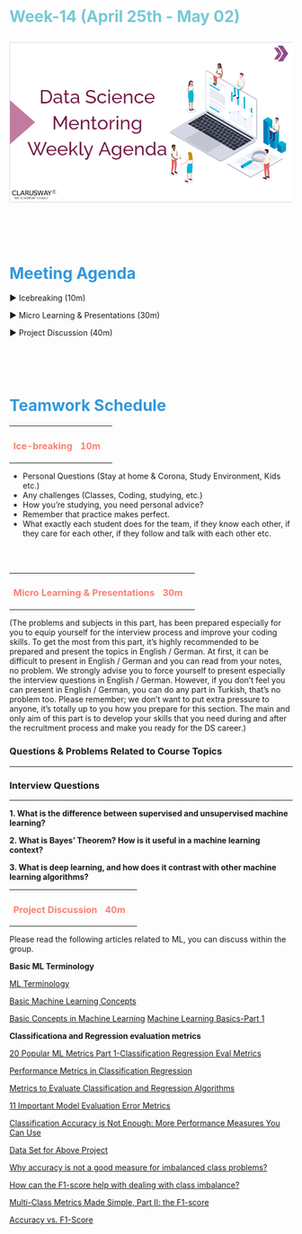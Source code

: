 <h1><strong><span style="color: #77C8D5;">Week-14 (April 25th - May 02)</strong></span>

![logo](ds_agenda_logo.png)

<br>


<h1><strong><span style="color: #3498DB;">Meeting Agenda</strong></h1></span>

<span class="c16 c30">▶ </span><span
class="c42 c82">Icebreaking (10m)</span><span class="c16 c23"> </span>

<span class="c16 c30">▶ </span><span
class="c42 c82">Micro Learning & Presentations (30m)</span><span class="c46 c42 c48"> </span>


<span class="c30">▶ </span><span class="c46 c48 c42">Project Discussion (40m)</span>

<br>
<br>
<br>

<div style="page-break-after: always;"></div>

<h1><strong><span style="color: #3498DB;">Teamwork Schedule</strong></h1></span>

<table style= "width:100%;">
                <tr>
                <td style="color: #FA8072; text-align:left "><h3><strong><p>Ice-breaking</td>
                <td style="color: #FA8072; text-align:right;"><h3><strong><p>10m</p><td>                </tr>
</table>

- Personal Questions (Stay at home & Corona, Study Environment, Kids etc.) 
- Any challenges (Classes, Coding, studying, etc.) 
- How you’re studying, you need personal advice? 
- Remember that practice makes perfect. 
- What exactly each student does for the team, if they know each other, if they care for each other, if they follow and talk with each other etc. 

<br>
<br>

<table style= "width:100%;">
                <tr>
                <td style="color: #FA8072; text-align:left "><h3><strong><p>Micro Learning & Presentations</td>
                <td style="color: #FA8072; text-align:right;"><h3><strong><p>30m</p><td>                </tr>
</table>
(The problems and subjects in this part, has been prepared especially for you to equip yourself for the interview process and improve your coding skills. To get the most from this part, it’s highly recommended to be prepared and present the topics in English / German. At first, it can be difficult to present in English / German and you can read from your notes, no problem. We strongly advise you to force yourself to present especially the interview questions in English / German. However, if you don’t feel you can present in English / German, you can do any part in Turkish, that’s no problem too. Please remember; we don’t want to put extra pressure to anyone, it’s totally up to you how you prepare for this section. The main and only aim of this part is to develop your skills that you need during and after the recruitment process and make you ready for the DS career.)
<br>
<h3><strong>Questions & Problems Related to Course Topics</strong></h4>
<hr>


<h3><strong>Interview Questions</strong></h4>
<hr>

**1. What is the difference between supervised and unsupervised machine learning?**

**2. What is Bayes’ Theorem? How is it useful in a machine learning context?**
<br>

**3. What is deep learning, and how does it contrast with other machine learning algorithms?**
<br>

<table style= "width:100%;">
                <tr>
                <td style="color: #FA8072; text-align:left "><h3><strong><p>Project Discussion</td>
                <td style="color: #FA8072; text-align:right;"><h3><strong><p>40m</p><td>                </tr>
                
</table>

Please read the following articles related to ML, you can discuss within the group.

**Basic ML Terminology**

[ML Terminology](https://developers.google.com/machine-learning/crash-course/framing/ml-terminology)

[Basic Machine Learning Concepts](https://cleverdata.io/en/basic-machine-learning-concepts/)

[Basic Concepts in Machine Learning](https://machinelearningmastery.com/basic-concepts-in-machine-learning/)
[Machine Learning Basics-Part 1](https://towardsdatascience.com/machine-learning-basics-part-1-a36d38c7916)


**Classificationa and Regression evaluation metrics**

[20 Popular ML Metrics Part 1-Classification Regression Eval Metrics](https://towardsdatascience.com/20-popular-machine-learning-metrics-part-1-classification-regression-evaluation-metrics-1ca3e282a2ce)

[Performance Metrics in Classification Regression](https://iq.opengenus.org/performance-metrics-in-classification-regression/)

[Metrics to Evaluate Classification and Regression Algorithms](https://medium.com/@poojitha.penmethsa/metrics-to-evaluate-classification-and-regression-algorithms-1554f1e00a75)

[11 Important Model Evaluation Error Metrics](https://www.analyticsvidhya.com/blog/2019/08/11-important-model-evaluation-error-metrics/)


[Classification Accuracy is Not Enough: More Performance Measures You Can Use](https://machinelearningmastery.com/classification-accuracy-is-not-enough-more-performance-measures-you-can-use/)

[Data Set for Above Project](https://archive.ics.uci.edu/ml/datasets/breast+cancer)

[Why accuracy is not a good measure for imbalanced class problems?](https://stats.stackexchange.com/questions/312780/why-is-accuracy-not-the-best-measure-for-assessing-classification-models)

[How can the F1-score help with dealing with class imbalance?](https://sebastianraschka.com/faq/docs/computing-the-f1-score.html)

[Multi-Class Metrics Made Simple, Part II: the F1-score](https://towardsdatascience.com/multi-class-metrics-made-simple-part-ii-the-f1-score-ebe8b2c2ca1)

[Accuracy vs. F1-Score](https://medium.com/analytics-vidhya/accuracy-vs-f1-score-6258237beca2)
